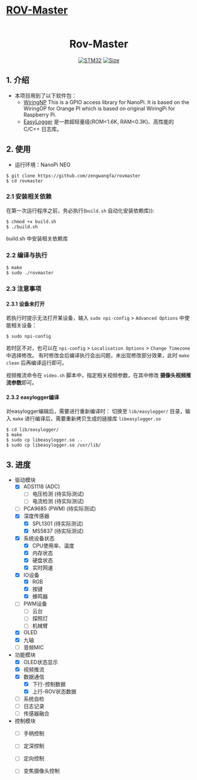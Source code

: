 # [ROV-Master](https://github.com/zengwangfa/rov-master)

<div align="center">
  <a href="https://github.com/zengwangfa/rov-master"><img src="https://zengwangfa.oss-cn-shanghai.aliyuncs.com/rov/rovmaster1.jpg" alt=""></a>
 <h1>Rov-Master</h1>
</div>


<div align="center">
  <a href="http://wiki.friendlyarm.com/wiki/index.php/NanoPi_NEO_Core/zh"><img src="https://img.shields.io/badge/Device-Nanopi NEO Core-brigreen.svg?style=flat-square" alt="STM32"></a>
  <a href="https://img.shields.io"><img src="https://img.shields.io/github/repo-size/zengwangfa/rov-master?style=flat-square" alt="Size"></a>
</div>

## 1. 介绍

- 本项目用到了以下软件包：
  - [WiringNP](https://github.com/friendlyarm/WiringNP) This is a GPIO access library for NanoPi. It is based on the WiringOP for Orange PI which is based on original WiringPi for Raspberry Pi.
  - [EasyLogger](https://github.com/armink/EasyLogger) 是一款超轻量级(ROM<1.6K, RAM<0.3K)、高性能的 C/C++ 日志库。

## 2. 使用
- 运行环境：NanoPi NEO
```shell
$ git clone https://github.com/zengwangfa/rovmaster
$ cd rovmaster
```

### 2.1 安装相关依赖
在第一次运行程序之前，务必执行(`build.sh` 自动化安装依赖库)):

```shell
$ chmod +x build.sh
$ ./build.sh

```
build.sh 中安装相关依赖库

### 2.2 编译与执行

```shell
$ make 
$ sudo ./rovmaster
```

### 2.3 注意事项
#### 2.3.1 设备未打开
若执行时提示无法打开某设备，输入 `sudo npi-config` > `Advanced Options` 中使能相关设备：

```shell
$ sudo npi-config
```

若时区不对，也可以在 `npi-config` > `Localisation Options` > `Change Timezone` 中选择修改。
有时修改会后编译执行会出问题，未出现修改部分效果，此时 `make clean` 后再编译运行即可。

视频推流命令在 `video.sh` 脚本中，指定相关视频参数，在其中修改 **摄像头视频推流参数**即可。

#### 2.3.2 easylogger编译
对easylogger编辑后，需要进行重新编译时：
切换至 `lib/easylogger/` 目录，输入 `make` 进行编译后，需要重新拷贝生成的链接库 `libeasylogger.so`

```shell
$ cd lib/easylogger/
$ make
$ sudo cp libeasylogger.so ..
$ sudo cp libeasylogger.so /usr/lib/
```


## 3. 进度
- 驱动模块
	- [x] ADS1118 (ADC)
		- [ ] 电压检测 (待实际测试)
		- [ ] 电流检测 (待实际测试)
	- [ ] PCA9685 (PWM) (待实际测试)
	- [x] 深度传感器
		- [x] SPL1301 (待实际测试)
		- [x] MS5837  (待实际测试)
	- [x] 系统设备状态
		- [x] CPU使用率、温度
		- [x] 内存状态
		- [x] 硬盘状态
		- [x] 实时网速
	- [x] IO设备
		- [x] RGB
		- [x] 按键
		- [x] 蜂鸣器
	- [ ] PWM设备
		- [ ] 云台
		- [ ] 探照灯
		- [ ] 机械臂
	- [x] OLED
	- [x] 九轴
	- [ ] 音频MIC

- 功能模块
	- [x] OLED状态显示
	- [x] 视频推流
	- [x] 数据通信
		- [x] 下行-控制数据
		- [x] 上行-ROV状态数据
	- [ ] 系统自检
	- [ ] 日志记录
	- [ ] 传感器融合

- 控制模块
	- [ ] 手柄控制
	- [ ] 定深控制
	- [ ] 定向控制
	- [ ] 变焦摄像头控制


